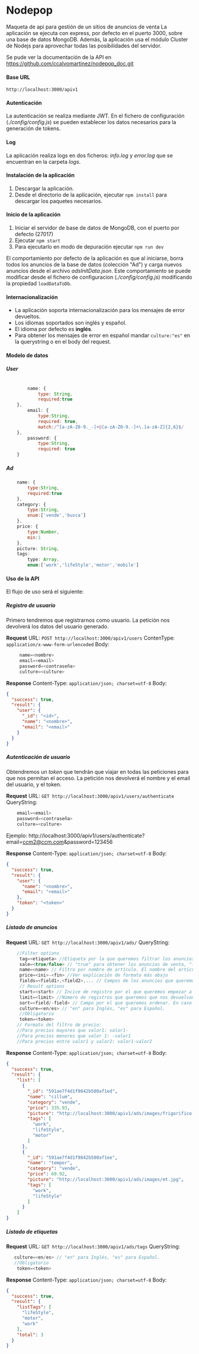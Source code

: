 # Nodepop
Maqueta de api para gestión de un sitios de anuncios de venta
La aplicación se ejecuta con express, por defecto en el puerto 3000, sobre una base de datos MongoDB.
Además, la aplicación usa el módulo Cluster de Nodejs para aprovechar todas las posibilidades del servidor.

Se pude ver la documentación de la API en https://github.com/ccalvomartinez/nodepop_doc.git

#### Base URL
`http://localhost:3000/apiv1`

#### Autenticación
La autenticación se realiza mediante JWT. En el fichero de configuración (_./config/config.js_) se pueden establecer los datos necesarios para la generación de tokens.

#### Log
La aplicación realiza logs en dos ficheros: _info.log_ y _error.log_ que se encuentran en la carpeta _logs_.

#### Instalación de la aplicación
1. Descargar la aplicación.
2. Desde el directorio de la aplicación, ejecutar `npm install` para descargar los paquetes necesarios.

#### Inicio de la aplicación
1. Iniciar el servidor de base de datos de MongoDB, con el puerto por defecto (27017)
2. Ejecutar `npm start`
3. Para ejecutarlo en modo de depuración ejecutar `npm run dev` 

El comportamiento por defecto de la aplicación es que al iniciarse, borra todos los anuncios de la base de datos (colección "Ad") y carga nuevos anuncios desde el archivo _adsInitData.json_.
Este comportamiento se puede modificar desde el fichero de configuracion (_./config/config.js_) modificando la propiedad `loadDataToDb`.

#### Internacionalización
* La aplicación soporta internacionalización para los mensajes de error devueltos.
* Los idiomas soportados son inglés y español.
* El idioma por defecto es **inglés**.
* Para obtener los mensajes de error en español mandar  `culture:"es"` en la querystring o en el body del request.
 

#### Modelo de datos

##### User

```javascript

        name: {
            type: String,
            required:true    
    },
        email: {
            type:String,
            required: true,
            match:/^[a-zA-Z0-9._-]+@[a-zA-Z0-9.-]+\.[a-zA-Z]{2,6}$/    
    },
        password: {
            type:String,
            required: true
    }
```

##### Ad

```javascript
    name: {
        type:String,
        required:true
    },
    category: {
        type:String,
        enum:['vende','busca']    
    },
    price: {
        type:Number,
        min:1
    },
    picture: String,
    tags:
        type: Array,
        enum:['work','lifeStyle','motor','mobile']    
```

#### Uso de la API
El flujo de uso será el siguiente:

##### Registro de usuario
Primero tendremos que registrarnos como usuario. La petición nos devolverá los datos del usuario generado.

**Request**
URL: `POST http://localhost:3000/apiv1/users`
ContenType: `application/x-www-form-urlencoded`
Body:
```javascript
     name=<nombre>
     email=<email>
     password=<contraseña>
     culture=<culture>
```
**Response**
Content-Type: `application/json; charset=utf-8`
Body: 
```JSON
{
  "success": true,
  "result": {
    "user": {
      "_id": "<id>",
      "name": "<nombre>",
      "email": "<email>"
    }
  }
}
```

##### Autenticación de usuario
Obtendremos un _token_ que tendrán que viajar en todas las peticiones para que nos permitan el acceso. La petición nos devolverá el nombre y el email del usuario, y el token.

**Request**
URL: `GET http://localhost:3000/apiv1/users/authenticate`
QueryString:
```javascript
    email=<email>
    password=<contraseña>
    culture=<culture>
```
Ejemplo:  http://localhost:3000/apiv1/users/authenticate?email=ccm2@ccm.com&password=123456

**Response**
Content-Type: `application/json; charset=utf-8`
Body: 
```JSON
{
  "success": true,
  "result": {
    "user": {
      "name": "<nombre>",
      "email": "<email>"
    },
    "token": "<token>"
  }
}
```
##### Listado de anuncios

**Request**
URL: `GET http://localhost:3000/apiv1/ads/`
QueryString:
```javascript
    //Filter options
     tag=<etiqueta> //Etiqueta por la que queremos filtrar los anuncios
     sale=<true/false> // "true" para obtener los anuncios de venta, "false" para los nuncios de búsqueda
     name=<name> // Filtro por nombre de artículo. El nombre del artículo comenzará por la cadena <name>
     price=<ini>-<fin> //Ver explicación de formato más abajo
     fields=<field1>,<field2>,... // Campos de los anuncios que queremos recuperar
     // Result options
     start=<start> // Íncice de registro por el que queremos empezar a recibir los documentos
     limit=<limit> //Número de registros que queremos que nos devuelvan
     sort=<field/-field> // Campo por el que queremos ordenar. En caso de ordenación ascendente, pondremos el nombre del campo. En caso de ordenación descendente, pondremos el nombre del campo precedido por un guión.
     culture=<en/es> // "en" para Inglés, "es" para Español.
     //Obligatorio
     token=<token>
    // Formato del filtro de precio:
    //Para precios mayores que valor1: valor1-
    //Para precios menores que valor 1: -valor1
    //Para precios entre valor1 y valor2: valor1-valor2
```
**Response**
Content-Type: `application/json; charset=utf-8`
Body:
```JSON
{
  "success": true,
  "result": {
    "list": [
      {
        "_id": "591ae7f4d1f9842b500af1ed",
        "name": "cillum",
        "category": "vende",
        "price": 335.93,
        "picture": "http://localhost:3000/apiv1/ads/images/frigorifico.jpg",
        "tags": [
          "work",
          "lifeStyle",
          "motor"
        ]
      },
      {
        "_id": "591ae7f4d1f9842b500af1ee",
        "name": "tempor",
        "category": "vende",
        "price": 60.92,
        "picture": "http://localhost:3000/apiv1/ads/images/et.jpg",
        "tags": [
          "work",
          "lifeStyle"
        ]
      }
    ]
}
```
##### Listado de etiquetas

**Request**
URL: `GET http://localhost:3000/apiv1/ads/tags`
QueryString:
```javascript
   culture=<en/es> // "en" para Inglés, "es" para Español.
   //Obligatorio
    token=<token>
```

**Response**
Content-Type: `application/json; charset=utf-8`
Body: 
```JSON
{
  "success": true,
  "result": {
    "listTags": [
      "lifeStyle",
      "motor",
      "work"
    ],
    "total": 3
  }
}
```
